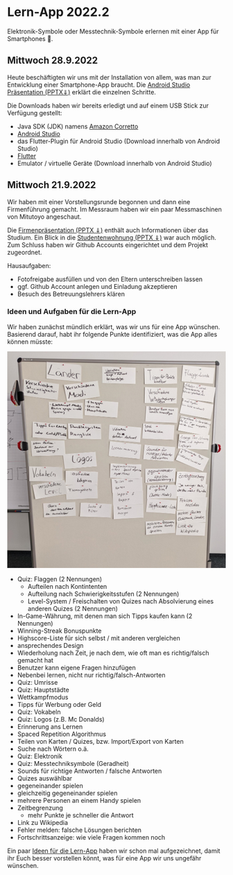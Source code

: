 # Lern-App 2022.2

Elektronik-Symbole oder Messtechnik-Symbole erlernen mit einer App für Smartphones 📱.

## Mittwoch 28.9.2022

Heute beschäftigten wir uns mit der Installation von allem, was man zur Entwicklung einer Smartphone-App braucht. Die [Android Studio Präsentation (PPTX⇓)](https://github.com/BogyMitutoyoCTL/Checklisten-App-2022.1/blob/main/AndroidStudio.pptx) erklärt die einzelnen Schritte.

Die Downloads haben wir bereits erledigt und auf einem USB Stick zur Verfügung gestellt:

- Java SDK (JDK) namens [Amazon Corretto](https://aws.amazon.com/de/corretto/)
- [Android Studio](https://developer.android.com/studio)
- das Flutter-Plugin für Android Studio (Download innerhalb von Android Studio)
- [Flutter](https://docs.flutter.dev/get-started/install/windows)
- Emulator / virtuelle Geräte (Download innerhalb von Android Studio)

## Mittwoch 21.9.2022

Wir haben mit einer Vorstellungsrunde begonnen und dann eine Firmenführung gemacht. Im Messraum haben wir ein paar Messmaschinen von Mitutoyo angeschaut.

Die [Firmenpräsentation (PPTX ⇓)](Firmenpräsentation.pptx) enthält auch Informationen über das Studium. Ein Blick in die [Studentenwohnung (PPTX ⇓)](Studentenwohnung.pptx) war auch möglich. Zum Schluss haben wir Github Accounts eingerichtet und dem Projekt zugeordnet.

Hausaufgaben:

* Fotofreigabe ausfüllen und von den Eltern unterschreiben lassen
* ggf. Github Account anlegen und Einladung akzeptieren
* Besuch des Betreuungslehrers klären

### Ideen und Aufgaben für die Lern-App

Wir haben zunächst mündlich erklärt, was wir uns für eine App wünschen. Basierend darauf, habt ihr folgende Punkte identifiziert, was die App alles können müsste:

![Brainstorming](brainstorming.jpg)

* Quiz: Flaggen (2 Nennungen)
  * Aufteilen nach Kontintenten
  * Aufteilung nach Schwierigkeitsstufen (2 Nennungen)
  * Level-System / Freischalten von Quizes nach Absolvierung eines anderen Quizes (2 Nennungen)
* In-Game-Währung, mit denen man sich Tipps kaufen kann (2 Nennungen)
* Winning-Streak Bonuspunkte
* Highscore-Liste für sich selbst / mit anderen vergleichen
* ansprechendes Design
* Wiederholung nach Zeit, je nach dem, wie oft man es richtig/falsch gemacht hat
* Benutzer kann eigene Fragen hinzufügen
* Nebenbei lernen, nicht nur richtig/falsch-Antworten
* Quiz: Umrisse
* Quiz: Hauptstädte
* Wettkampfmodus
* Tipps für Werbung oder Geld
* Quiz: Vokabeln
* Quiz: Logos (z.B. Mc Donalds)
* Erinnerung ans Lernen
* Spaced Repetition Algorithmus
* Teilen von Karten / Quizes, bzw. Import/Export von Karten
* Suche nach Wörtern o.ä.
* Quiz: Elektronik
* Quiz: Messtechniksymbole (Geradheit)
* Sounds für richtige Antworten / falsche Antworten
* Quizes auswählbar
* gegeneinander spielen
* gleichzeitig gegeneinander spielen
* mehrere Personen an einem Handy spielen
* Zeitbegrenzung
  * mehr Punkte je schneller die Antwort
* Link zu Wikipedia
* Fehler melden: falsche Lösungen berichten
* Fortschrittsanzeige: wie viele Fragen kommen noch

Ein paar [Ideen für die Lern-App](Idee%20Lern-App.pptx) haben wir schon mal aufgezeichnet, damit ihr Euch besser vorstellen könnt, was für eine App wir uns ungefähr wünschen.